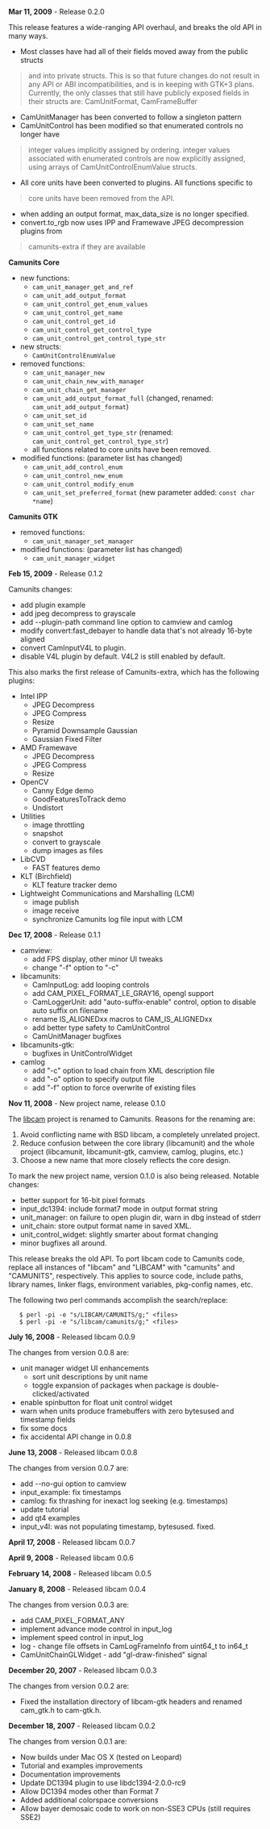 **Mar 11, 2009** - Release 0.2.0

This release features a wide-ranging API overhaul, and breaks the old API in
many ways.

  * Most classes have had all of their fields moved away from the public structs
> and into private structs.  This is so that future changes do not result in any
> API or ABI incompatibilities, and is in keeping with GTK+3 plans.  Currently,
> the only classes that still have publicly exposed fields in their structs are:
> CamUnitFormat, CamFrameBuffer
  * CamUnitManager has been converted to follow a singleton pattern
  * CamUnitControl has been modified so that enumerated controls no longer have
> integer values implicitly assigned by ordering.  integer values associated with
> enumerated controls are now explicitly assigned, using arrays of
> CamUnitControlEnumValue structs.
  * All core units have been converted to plugins.  All functions specific to
> core units have been removed from the API.
  * when adding an output format, max\_data\_size is no longer specified.
  * convert.to\_rgb now uses IPP and Framewave JPEG decompression plugins from
> camunits-extra if they are available

**Camunits Core**

  * new functions:
    * `cam_unit_manager_get_and_ref`
    * `cam_unit_add_output_format`
    * `cam_unit_control_get_enum_values`
    * `cam_unit_control_get_name`
    * `cam_unit_control_get_id`
    * `cam_unit_control_get_control_type`
    * `cam_unit_control_get_control_type_str`
  * new structs:
    * `CamUnitControlEnumValue`
  * removed functions:
    * `cam_unit_manager_new`
    * `cam_unit_chain_new_with_manager`
    * `cam_unit_chain_get_manager`
    * `cam_unit_add_output_format_full` (changed, renamed: `cam_unit_add_output_format`)
    * `cam_unit_set_id`
    * `cam_unit_set_name`
    * `cam_unit_control_get_type_str` (renamed: `cam_unit_control_get_control_type_str`)
    * all functions related to core units have been removed.
  * modified functions:  (parameter list has changed)
    * `cam_unit_add_control_enum`
    * `cam_unit_control_new_enum`
    * `cam_unit_control_modify_enum`
    * `cam_unit_set_preferred_format`   (new  parameter added: `const char *name`)

**Camunits GTK**

  * removed functions:
    * `cam_unit_manager_set_manager`
  * modified functions:  (parameter list has changed)
    * `cam_unit_manager_widget`

**Feb 15, 2009** - Release 0.1.2

Camunits changes:
  * add plugin example
  * add jpeg decompress to grayscale
  * add --plugin-path command line option to camview and camlog
  * modify convert:fast\_debayer to handle data that's not already 16-byte aligned
  * convert CamInputV4L to plugin.
  * disable V4L plugin by default.  V4L2 is still enabled by default.

This also marks the first release of Camunits-extra, which has the following plugins:
  * Intel IPP
    * JPEG Decompress
    * JPEG Compress
    * Resize
    * Pyramid Downsample Gaussian
    * Gaussian Fixed Filter
  * AMD Framewave
    * JPEG Decompress
    * JPEG Compress
    * Resize
  * OpenCV
    * Canny Edge demo
    * GoodFeaturesToTrack demo
    * Undistort
  * Utilities
    * image throttling
    * snapshot
    * convert to grayscale
    * dump images as files
  * LibCVD
    * FAST features demo
  * KLT (Birchfield)
    * KLT feature tracker demo
  * Lightweight Communications and Marshalling (LCM)
    * image publish
    * image receive
    * synchronize Camunits log file input with LCM

**Dec 17, 2008** - Release 0.1.1

  * camview:
    * add FPS display, other minor UI tweaks
    * change "-f" option to "-c"
  * libcamunits:
    * CamInputLog: add looping controls
    * add CAM\_PIXEL\_FORMAT\_LE\_GRAY16, opengl support
    * CamLoggerUnit: add "auto-suffix-enable" control, option to disable auto suffix on filename
    * rename IS\_ALIGNEDxx macros to CAM\_IS\_ALIGNEDxx
    * add better type safety to CamUnitControl
    * CamUnitManager bugfixes
  * libcamunits-gtk:
    * bugfixes in UnitControlWidget
  * camlog
    * add "-c" option to load chain from XML description file
    * add "-o" option to specify output file
    * add "-f" option to force overwrite of existing files

**Nov 11, 2008** - New project name, release 0.1.0

The [libcam](http://libcam.googlecode.com) project is renamed to Camunits.  Reasons for the renaming are:
  1. Avoid conflicting name with BSD libcam, a completely unrelated project.
  1. Reduce confusion between the core library (libcamunit) and the whole project (libcamunit, libcamunit-gtk, camview, camlog, plugins, etc.)
  1. Choose a new name that more closely reflects the core design.

To mark the new project name, version 0.1.0 is also being released.  Notable changes:

  * better support for 16-bit pixel formats
  * input\_dc1394: include format7 mode in output format string
  * unit\_manager: on failure to open plugin dir, warn in dbg instead of stderr
  * unit\_chain:   store output format name in saved XML.
  * unit\_control\_widget: slightly smarter about format changing
  * minor bugfixes all around.

This release breaks the old API.  To port libcam code to Camunits code,
replace all instances of "libcam" and "LIBCAM" with "camunits" and "CAMUNITS",
respectively.  This applies to source code, include paths, library names,
linker flags, environment variables, pkg-config names, etc.

The following two perl commands accomplish the search/replace:
```
   $ perl -pi -e "s/LIBCAM/CAMUNITS/g;" <files>
   $ perl -pi -e "s/libcam/camunits/g;" <files>
```

**July 16, 2008** - Released libcam 0.0.9

The changes from version 0.0.8 are:
  * unit manager widget UI enhancements
    * sort unit descriptions by unit name
    * toggle expansion of packages when package is double-clicked/activated
  * enable spinbutton for float unit control widget
  * warn when units produce framebuffers with zero bytesused and timestamp fields
  * fix some docs
  * fix accidental API change in 0.0.8

**June 13, 2008** - Released libcam 0.0.8

The changes from version 0.0.7 are:
  * add --no-gui option to camview
  * input\_example: fix timestamps
  * camlog: fix thrashing for inexact log seeking (e.g. timestamps)
  * update tutorial
  * add qt4 examples
  * input\_v4l: was not populating timestamp, bytesused.  fixed.

**April 17, 2008** - Released libcam 0.0.7

**April 9, 2008** - Released libcam 0.0.6

**February 14, 2008** - Released libcam 0.0.5

**January 8, 2008** - Released libcam 0.0.4

The changes from version 0.0.3 are:
  * add CAM\_PIXEL\_FORMAT\_ANY
  * implement advance mode control in input\_log
  * implement speed control in input\_log
  * log - change file offsets in CamLogFrameInfo from uint64\_t to in64\_t
  * CamUnitChainGLWidget - add "gl-draw-finished" signal

**December 20, 2007** - Released libcam 0.0.3

The changes from version 0.0.2 are:

  * Fixed the installation directory of libcam-gtk headers and renamed cam\_gtk.h to cam-gtk.h.

**December 18, 2007** - Released libcam 0.0.2

The changes from version 0.0.1 are:

  * Now builds under Mac OS X (tested on Leopard)
  * Tutorial and examples improvements
  * Documentation improvements
  * Update DC1394 plugin to use libdc1394-2.0.0-rc9
  * Allow DC1394 modes other than Format 7
  * Added additional colorspace conversions
  * Allow bayer demosaic code to work on non-SSE3 CPUs (still requires SSE2)